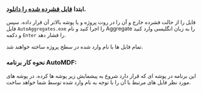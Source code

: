 ### ابتدا [فایل فشرده شده را دانلود](https://github.com/MicroDomainFlow/AutoMDF/raw/refs/heads/master/AutoMDFFiles.zip "فایل فشرده شده را دانلود").

فایل را از حالت فشرده خارج و آن را در روت پروژه و یا پوشه بالاتر آن قرار داده. سپس فایل `AutoAggregates.exe` را اجرا کنید و نام Aggregate را به زبان انگلیسی وارد کنید و دکمه `Enter` را فشار دهد.

تمام فایل ها با نام وارد شده در سطح پروژه ساخته خواهند شد.


### نحوه کار برنامه AutoMDF:
این برنامه در پوشه ای که قرار دارد شروع به پیشمایش زیر پوشه ها کرده. در پوشه های مورد نظر فایل های مرتبط با آن را با توجه به نام وارد شده توسط شما خواهد ساخت. 
